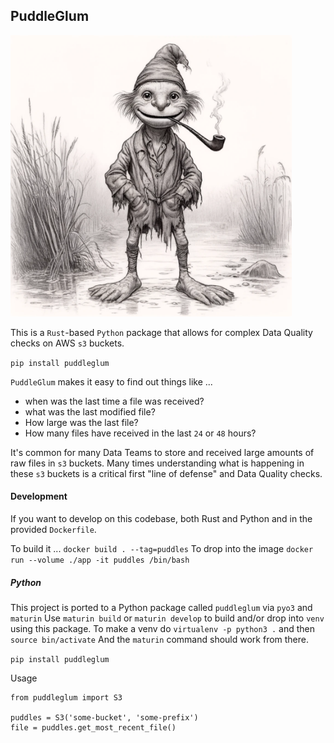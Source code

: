 ## PuddleGlum

<img src="https://github.com/danielbeach/puddleglum/blob/main/imgs/puddleglum.webp" width="450">


This is a `Rust`-based `Python` package that allows for complex Data Quality 
checks on AWS `s3` buckets. 

`pip install puddleglum`

`PuddleGlum` makes it easy to find out things like ...
- when was the last time a file was received?
- what was the last modified file?
- How large was the last file?
- How many files have received in the last `24` or `48` hours?

It's common for many Data Teams to store and received large amounts of 
raw files in `s3` buckets. Many times understanding what is happening
in these `s3` buckets is a critical first "line of defense" and Data Quality
checks.


#### Development
If you want to develop on this codebase, both Rust and Python and
in the provided `Dockerfile`.

To build it ... `docker build . --tag=puddles`
To drop into the image `docker run --volume ./app -it puddles /bin/bash`

##### Python
This project is ported to a Python package called `puddleglum` via `pyo3` and `maturin`
Use `maturin build` or `maturin develop` to build and/or drop into `venv` using this package.
To make a venv do `virtualenv -p python3 .` and then `source bin/activate` And the `maturin` command should
work from there.

`pip install puddleglum`

Usage
```
from puddleglum import S3

puddles = S3('some-bucket', 'some-prefix')
file = puddles.get_most_recent_file()
```
